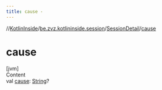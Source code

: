 ```yaml
---
title: cause -
---
```

//[KotlinInside](../../index.md)/[be.zvz.kotlininside.session](../index.md)/[SessionDetail](index.md)/[cause](cause.md)

# cause

[jvm]  
Content  
val [cause](cause.md): [String](https://kotlinlang.org/api/latest/jvm/stdlib/kotlin/-string/index.html)?  



